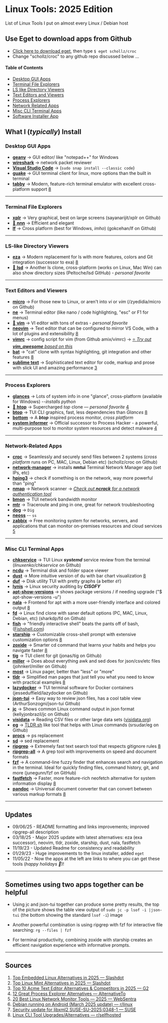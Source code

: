 # Linux Tools: 2025 Edition

List of Linux Tools I put on almost every Linux / Debian host

## Use Eget to download apps from Github
* [Click here to download eget](https://github.com/zyedidia/eget), then type ```$ eget schollz/croc```
* Change "schollz/croc" to any github repo discussed below …


#### Table of Contents
  
  * [Desktop GUI Apps](#desktop-gui-apps)
  * [Terminal File Explorers](#terminal-file-explorers)
  * [LS like Directory Viewers](#ls-like-directory-viewers)
  * [Text Editors and Viewers](#text-editors-and-viewers)
  * [Process Explorers](#process-explorers)
  * [Network Related Apps](#network-related-apps)
  * [Misc CLI Terminal Apps](#misc-cli-terminal-apps)
  * [Software Installer App](#software-installer-app)

## What I (_typically_) Install

### Desktop GUI Apps
- [**geany**](https://www.geany.org) -> GUI editor/ like "notepad++" for Windows
- [**wireshark**](https://www.wireshark.org) -> network packet reviewer
- [**Visual Studio Code**](https://code.visualstudio.com) -> (```sudo snap install --classic code```)
- [**guake**](https://github.com/Guake/guake) -> GUI terminal client for linux, more options than the built in terminal
- [**tabby**](https://tabby.sh) -> Modern, feature-rich terminal emulator with excellent cross-platform support [8](https://www.reddit.com/r/selfhosted/comments/1fg3cou/linux_cli_tool_upgradesalternatives/)

---
### Terminal File Explorers
- [**xplr**](https://github.com/sayanarijit/xplr) -> Very graphical, best on large screens (sayanarijit/xplr on Github)
- [🌟 **nnn**](https://github.com/jarun/nnn) -> Efficient and elegant
- [**lf**](https://github.com/gokcehan/lf) -> Cross platform (best for Windows, _imho_) (gokcehan/lf on Github)
---

### LS-like Directory Viewers 
- [**eza**](https://github.com/eza-community/eza) -> Modern replacement for ls with more features, colors and Git integration (successor to exa) [8](https://www.reddit.com/r/selfhosted/comments/1fg3cou/linux_cli_tool_upgradesalternatives/)
- [🌟 **lsd**](https://github.com/lsd-rs/lsd) -> Another ls clone, cross-platform (works on Linux, Mac Win) can also show directory sizes (Peltoche/lsd GitHub) - _personal favorite_

----

### Text Editors and Viewers
- [**micro**](https://github.com/zyedidia/micro) -> For those new to Linux, or aren't into _vi_ or _vim_ (/zyedidia/micro on Github)
- [**ne**](https://ne.di.unimi.it) -> Terminal editor (like nano / code highlighting, "esc" or F1 for menus)
- [🌟 **vim**](https://github.com/vim/vim) -> VI editor with tons of extras - _personal favorite_
- [**neovim**](https://neovim.io) -> Text editor that can be configured to mirror VS Code, with a lot of plugins and extensibility [8](https://www.reddit.com/r/selfhosted/comments/1fg3cou/linux_cli_tool_upgradesalternatives/)
- [**vimrc**](https://github.com/amix/vimrc) -> config script for vim (from Github amix/vimrc) -> [⭐ _Try out **vim_awesome** based on this_](https://github.com/ArthurChiao/vim_awesome)
- [**bat**](https://github.com/sharkdp/bat) -> "cat" clone with syntax highlighting, git integration and other features [8](https://www.reddit.com/r/selfhosted/comments/1fg3cou/linux_cli_tool_upgradesalternatives/)
- [**sublime text**](https://www.sublimetext.com) -> Sophisticated text editor for code, markup and prose with slick UI and amazing performance [3](https://www.g2.com/products/acme-text-editor/competitors/alternatives)

---
### Process Explorers 
- [**glances**](https://nicolargo.github.io/glances/) -> Lots of system info in one "glance", cross-platform (available for Windows) --_installs python_
- [🌟 **htop**](https://htop.dev) -> Supercharged _top_ clone — _personal favorite_ [4](https://alternativeto.net/software/process-explorer/)
- [**btop**](https://github.com/aristocratos/btop) -> TUI CLI graphics, fast, less dependencies than _Glances_ [8](https://www.reddit.com/r/selfhosted/comments/1fg3cou/linux_cli_tool_upgradesalternatives/)
- [**bottom**](https://github.com/ClementTsang/bottom) -> A _**btop**_ inspired process monitor, _cross platform_
- [**system informer**](https://www.systeminformer.com/) -> Official successor to Process Hacker - a powerful, multi-purpose tool to monitor system resources and detect malware [4](https://alternativeto.net/software/process-explorer/)

---
### Network-Related Apps
- [**croc**](https://github.com/schollz/croc) -> Seamlessly and securely send files between 2 systems (_cross platform_ runs on PC, MAC, Linux, Debian etc) (schollz/croc on Github)
- [**network-manager**](https://wiki.gnome.org/Projects/NetworkManager) -> installs **nmtui** Terminal Network Manager app (set IPs, etc)
- [**hping3**](https://github.com/antirez/hping) -> check if something is on the network, way more powerful than "ping"
- [**nmap**](https://nmap.org) -> Network scanner -> [_Check out **ncrack** for a network authentication tool_](https://github.com/nmap/ncrack)
- [**bmon**](https://github.com/tgraf/bmon) -> TUI network bandwidth monitor
- [**mtr**](https://www.bitwizard.nl/mtr/) -> Traceroute and ping in one, great for network troubleshooting
- [**dog**](https://github.com/ogham/dog) -> ``` Dig ```
- [**neoss**](https://github.com/PabloLec/neoss) -- ```ss```
- [**zabbix**](https://www.zabbix.com) -> Free monitoring system for networks, servers, and applications that can monitor on-premises resources and cloud services [5](https://www.websentra.com/linux-network-monitor-software-and-tools/)
---
### Misc CLI Terminal Apps

- [**chkservice**](https://github.com/linuxenko/chkservice) -> TUI Linux _**systemd**_ service review from the terminal (_linuxenko/chkservice_ on Github)
- [**ncdu**](https://dev.yorhel.nl/ncdu) -> Terminal disk and folder space viewer
- [**dust**](https://github.com/bootandy/dust) -> More intuitive version of du with bar chart visualization [8](https://www.reddit.com/r/selfhosted/comments/1fg3cou/linux_cli_tool_upgradesalternatives/)
- [**duf**](https://github.com/muesli/duf) -> Disk utility TUI with pretty graphs (a better ```df```)
- [**lynis**](https://cisofy.com/lynis/) -> Linux security auditing by _**CISOFY**_
- [**apt-show-versions**](https://packages.ubuntu.com/source/focal/apt-show-versions) -> shows package versions / if needing upgrade ("$ apt-show-versions -u")
- [**nala**](https://gitlab.com/volian/nala) -> Frontend for apt with a more user-friendly interface and colored output [8](https://www.reddit.com/r/selfhosted/comments/1fg3cou/linux_cli_tool_upgradesalternatives/)
- [**fd**](https://github.com/sharkdp/fd) -> Linux find clone with saner default options (PC, MAC, Linux, Debian, etc) (sharkdp/fd on Github)
- [**fish**](https://fishshell.com) -> "friendly interactive shell" beats the pants off of bash, ([Fishshell.com](https://fishshell.com))
- [**starship**](https://starship.rs) -> Customizable cross-shell prompt with extensive customization options [8](https://www.reddit.com/r/selfhosted/comments/1fg3cou/linux_cli_tool_upgradesalternatives/)
- [**zoxide**](https://github.com/ajeetdsouza/zoxide) -> Smarter cd command that learns your habits and helps you navigate faster [8](https://www.reddit.com/r/selfhosted/comments/1fg3cou/linux_cli_tool_upgradesalternatives/)
- [**tig**](https://github.com/jonas/tig) -> TUI client for git (jonas/tig on Github)
- [**miller**](https://github.com/johnkerl/miller) -> Does about everything awk and sed does for json/csv/etc files (johnkerl/miller on Github) 
- [**most**](https://www.jedsoft.org/most/) -> Linux pager, better than "less" or "more"
- [**tldr**](https://tldr.sh) -> Simplified man pages that just tell you what you need to know with practical examples [8](https://www.reddit.com/r/selfhosted/comments/1fg3cou/linux_cli_tool_upgradesalternatives/)
- [**lazydocker**](https://github.com/jesseduffield/lazydocker) -> TUI terminal software for Docker containers (jesseduffield/lazydocker on Github)
- [**json-tui**](https://github.com/ArthurSonzogni/json-tui) -> Easy way to review json files, has a cool table view (ArthurSonzogni/json-tui Github)
- [**jc**](https://github.com/kellyjonbrazil/jc) -> Shows common Linux command output in json format (kellyjonbrazil/jc on Github)
- [**visidata**](https://www.visidata.org/) -> Reading CSV files or other large data sets ([visidata.org](https://www.visidata.org/))
- [**eg**](https://github.com/srsudar/eg) -> [TLDR.sh](https://tldr.sh/) like tool that helps with Linux commands (srsudar/eg on Github)
- [**procs**](https://github.com/dalance/procs) -> ps replacement
- [**sd**](https://github.com/chmln/sd) -> sed replacement
- [**ripgrep**](https://github.com/BurntSushi/ripgrep) -> Extremely fast text search tool that respects gitignore rules [8](https://www.reddit.com/r/selfhosted/comments/1fg3cou/linux_cli_tool_upgradesalternatives/)
- [**ripgrep-all**](https://github.com/phiresky/ripgrep-all) -> A grep tool with improvements on speed and document formats
- [**fzf**](https://github.com/junegunn/fzf) -> A command-line fuzzy finder that enhances search and navigation in the terminal. Ideal for quickly finding files, command history, git, and more (junegunn/fzf on GitHub)
- [**fastfetch**](https://github.com/fastfetch-cli/fastfetch) -> Faster, more feature-rich neofetch alternative for system information display [8](https://www.reddit.com/r/selfhosted/comments/1fg3cou/linux_cli_tool_upgradesalternatives/)
- [**pandoc**](https://pandoc.org) -> Universal document converter that can convert between various markup formats [8](https://www.reddit.com/r/selfhosted/comments/1fg3cou/linux_cli_tool_upgradesalternatives/)
---
## Updates
* 09/06/25 - README formatting and links improvements; improved ripgrep-all description
* 03/18/25 - Major 2025 update with latest alternatives: eza (exa successor), neovim, tldr, zoxide, starship, dust, nala, fastfetch
* 11/19/23 - Updated Readme for consistency and readability
* 01/29/23 - Huge improvements to the linux installer, added ```eget```
* 11/05/22 - Now the apps at the left are links to where you can get these tools (_happy holidays 🥳_)!

---
## Sometimes using two apps together can be helpful

* Using jc and json-tui together can produce some pretty results, the top of the picture shows the table view output of
```sudo jc -p lsof -i |json-tui```
(the bottom showing the standard ```lsof -i```)
image

* Another powerful combination is using ripgrep with fzf for interactive file searching:
```rg --files | fzf```

* For terminal productivity, combining zoxide with starship creates an efficient navigation experience with informative prompts.

---
## Sources
1. [Top Embedded Linux Alternatives in 2025 — Slashdot](https://slashdot.org/software/p/Embedded-Linux/alternatives)
2. [Top Linux Mint Alternatives in 2025 — Slashdot](https://slashdot.org/software/p/Linux-Mint/alternatives)
3. [Top 10 Acme Text Editor Alternatives & Competitors in 2025 — G2](https://www.g2.com/products/acme-text-editor/competitors/alternatives)
4. [12 Great Process Explorer Alternatives — AlternativeTo](https://alternativeto.net/software/process-explorer/)
5. [20 Best Linux Network Monitor Tools — 2025 — WebSentra](https://www.websentra.com/linux-network-monitor-software-and-tools/)
6. [Debian running on Android (March 2025 update) — r/linux](https://www.reddit.com/r/linux/comments/1j6iqek/debian_running_on_android_march_2025_update/)
7. [Security update for libxml2 SUSE-SU-2025:0348-1 — SUSE](https://www.suse.com/support/update/announcement/2025/suse-su-20250348-1/)
8. [Linux CLI Tool Upgrades/Alternatives — r/selfhosted](https://www.reddit.com/r/selfhosted/comments/1fg3cou/linux_cli_tool_upgradesalternatives/)

